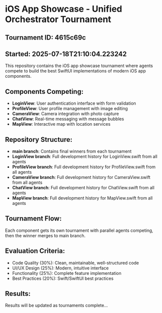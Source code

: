 # iOS App Showcase - Unified Orchestrator Tournament

## Tournament ID: 4615c69c
## Started: 2025-07-18T21:10:04.223242

This repository contains the iOS app showcase tournament where agents compete to build the best SwiftUI implementations of modern iOS app components.

## Components Competing:
- **LoginView**: User authentication interface with form validation
- **ProfileView**: User profile management with image editing
- **CameraView**: Camera integration with photo capture
- **ChatView**: Real-time messaging with message bubbles
- **MapView**: Interactive map with location services

## Repository Structure:
- **main branch**: Contains final winners from each tournament
- **LoginView branch**: Full development history for LoginView.swift from all agents
- **ProfileView branch**: Full development history for ProfileView.swift from all agents
- **CameraView branch**: Full development history for CameraView.swift from all agents
- **ChatView branch**: Full development history for ChatView.swift from all agents
- **MapView branch**: Full development history for MapView.swift from all agents

## Tournament Flow:
Each component gets its own tournament with parallel agents competing, then the winner merges to main branch.

## Evaluation Criteria:
- Code Quality (30%): Clean, maintainable, well-structured code
- UI/UX Design (25%): Modern, intuitive interface
- Functionality (25%): Complete feature implementation
- Best Practices (20%): Swift/SwiftUI best practices

## Results:
Results will be updated as tournaments complete...
